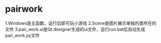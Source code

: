 # pairwork
1.Windows是主函数，运行后即可玩小游戏
2.Scene是图片展示单独的类所在的文件
3.pair_work.ui是Qt designer生成的ui文件，运行run.bat后自动生成pair_work.py文件

